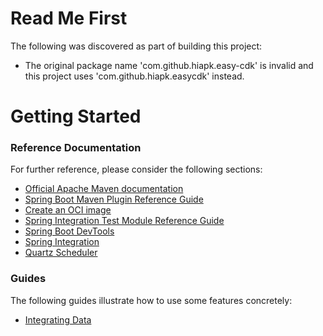 # Read Me First
The following was discovered as part of building this project:

* The original package name 'com.github.hiapk.easy-cdk' is invalid and this project uses 'com.github.hiapk.easycdk' instead.

# Getting Started

### Reference Documentation
For further reference, please consider the following sections:

* [Official Apache Maven documentation](https://maven.apache.org/guides/index.html)
* [Spring Boot Maven Plugin Reference Guide](https://docs.spring.io/spring-boot/docs/3.1.0-M1/maven-plugin/reference/html/)
* [Create an OCI image](https://docs.spring.io/spring-boot/docs/3.1.0-M1/maven-plugin/reference/html/#build-image)
* [Spring Integration Test Module Reference Guide](https://docs.spring.io/spring-integration/reference/html/testing.html)
* [Spring Boot DevTools](https://docs.spring.io/spring-boot/docs/3.1.0-M1/reference/htmlsingle/#using.devtools)
* [Spring Integration](https://docs.spring.io/spring-boot/docs/3.1.0-M1/reference/htmlsingle/#messaging.spring-integration)
* [Quartz Scheduler](https://docs.spring.io/spring-boot/docs/3.1.0-M1/reference/htmlsingle/#io.quartz)

### Guides
The following guides illustrate how to use some features concretely:

* [Integrating Data](https://spring.io/guides/gs/integration/)

